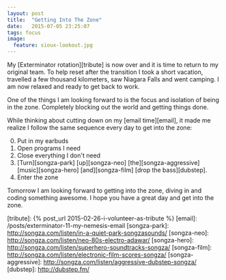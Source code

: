 ```yaml
---
layout: post
title:  "Getting Into The Zone"
date:   2015-07-05 23:25:07
tags: focus
image:
  feature: sioux-lookout.jpg
---
```


My [Exterminator rotation][tribute] is now over and it is time to return to my
original team. To help reset after the transition I took a short vacation,
travelled a few thousand kilometers, saw Niagara Falls and went camping.
I am now relaxed and ready to get back to work.

<!-- The total approximate distance of the trip was over 4000 km -->

One of the things I am looking forward to is the focus and isolation of being
in the zone. Completely blocking out the world and getting things done.

While thinking about cutting down on my [email time][email],
it made me realize I follow the same sequence every day to
get into the zone:

0. Put in my earbuds
1. Open programs I need
2. Close everything I don't need
3. [Turn][songza-park] [up][songza-neo] [the][songza-aggressive] [music][songza-hero] [and][songza-film] [drop the bass][dubstep].
4. Enter the zone

Tomorrow I am looking forward to getting into the zone, diving in and coding
something awesome. I hope you have a great day and get into the zone.

[tribute]: {% post_url 2015-02-26-i-volunteer-as-tribute %}
[email]: /posts/exterminator-11-my-nemesis-email
[songza-park]: http://songza.com/listen/in-a-quiet-park-songzasounds/
[songza-neo]: http://songza.com/listen/neo-80s-electro-adawar/
[songza-hero]: http://songza.com/listen/superhero-soundtracks-songza/
[songza-film]: http://songza.com/listen/electronic-film-scores-songza/
[songza-aggressive]: http://songza.com/listen/aggressive-dubstep-songza/
[dubstep]: http://dubstep.fm/